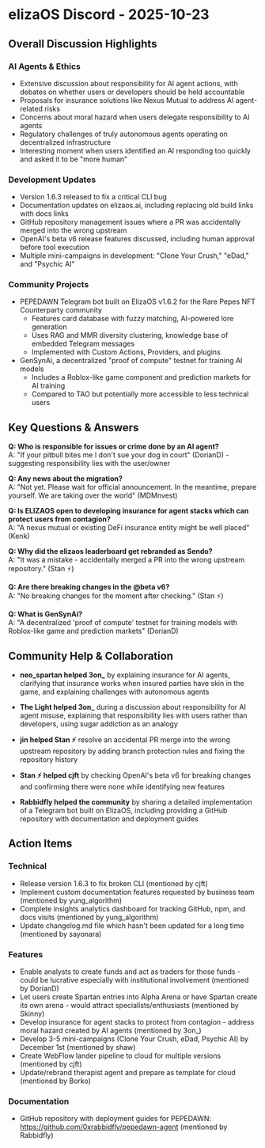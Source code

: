 # elizaOS Discord - 2025-10-23

## Overall Discussion Highlights

### AI Agents & Ethics
- Extensive discussion about responsibility for AI agent actions, with debates on whether users or developers should be held accountable
- Proposals for insurance solutions like Nexus Mutual to address AI agent-related risks
- Concerns about moral hazard when users delegate responsibility to AI agents
- Regulatory challenges of truly autonomous agents operating on decentralized infrastructure
- Interesting moment when users identified an AI responding too quickly and asked it to be "more human"

### Development Updates
- Version 1.6.3 released to fix a critical CLI bug
- Documentation updates on elizaos.ai, including replacing old build links with docs links
- GitHub repository management issues where a PR was accidentally merged into the wrong upstream
- OpenAI's beta v6 release features discussed, including human approval before tool execution
- Multiple mini-campaigns in development: "Clone Your Crush," "eDad," and "Psychic AI"

### Community Projects
- PEPEDAWN Telegram bot built on ElizaOS v1.6.2 for the Rare Pepes NFT Counterparty community
  - Features card database with fuzzy matching, AI-powered lore generation
  - Uses RAG and MMR diversity clustering, knowledge base of embedded Telegram messages
  - Implemented with Custom Actions, Providers, and plugins
- GenSynAi, a decentralized "proof of compute" testnet for training AI models
  - Includes a Roblox-like game component and prediction markets for AI training
  - Compared to TAO but potentially more accessible to less technical users

## Key Questions & Answers

**Q: Who is responsible for issues or crime done by an AI agent?**  
A: "If your pitbull bites me I don't sue your dog in court" (DorianD) - suggesting responsibility lies with the user/owner

**Q: Any news about the migration?**  
A: "Not yet. Please wait for official announcement. In the meantime, prepare yourself. We are taking over the world" (MDMnvest)

**Q: Is ELIZAOS open to developing insurance for agent stacks which can protect users from contagion?**  
A: "A nexus mutual or existing DeFi insurance entity might be well placed" (Kenk)

**Q: Why did the elizaos leaderboard get rebranded as Sendo?**  
A: "It was a mistake - accidentally merged a PR into the wrong upstream repository." (Stan ⚡)

**Q: Are there breaking changes in the @beta v6?**  
A: "No breaking changes for the moment after checking." (Stan ⚡)

**Q: What is GenSynAi?**  
A: "A decentralized 'proof of compute' testnet for training models with Roblox-like game and prediction markets" (DorianD)

## Community Help & Collaboration

- **neo_spartan helped 3on_** by explaining insurance for AI agents, clarifying that insurance works when insured parties have skin in the game, and explaining challenges with autonomous agents

- **The Light helped 3on_** during a discussion about responsibility for AI agent misuse, explaining that responsibility lies with users rather than developers, using sugar addiction as an analogy

- **jin helped Stan ⚡** resolve an accidental PR merge into the wrong upstream repository by adding branch protection rules and fixing the repository history

- **Stan ⚡ helped cjft** by checking OpenAI's beta v6 for breaking changes and confirming there were none while identifying new features

- **Rabbidfly helped the community** by sharing a detailed implementation of a Telegram bot built on ElizaOS, including providing a GitHub repository with documentation and deployment guides

## Action Items

### Technical
- Release version 1.6.3 to fix broken CLI (mentioned by cjft)
- Implement custom documentation features requested by business team (mentioned by yung_algorithm)
- Complete insights analytics dashboard for tracking GitHub, npm, and docs visits (mentioned by yung_algorithm)
- Update changelog.md file which hasn't been updated for a long time (mentioned by sayonara)

### Features
- Enable analysts to create funds and act as traders for those funds - could be lucrative especially with institutional involvement (mentioned by DorianD)
- Let users create Spartan entries into Alpha Arena or have Spartan create its own arena - would attract specialists/enthusiasts (mentioned by Skinny)
- Develop insurance for agent stacks to protect from contagion - address moral hazard created by AI agents (mentioned by 3on_)
- Develop 3-5 mini-campaigns (Clone Your Crush, eDad, Psychic AI) by December 1st (mentioned by shaw)
- Create WebFlow lander pipeline to cloud for multiple versions (mentioned by cjft)
- Update/rebrand therapist agent and prepare as template for cloud (mentioned by Borko)

### Documentation
- GitHub repository with deployment guides for PEPEDAWN: https://github.com/0xrabbidfly/pepedawn-agent (mentioned by Rabbidfly)